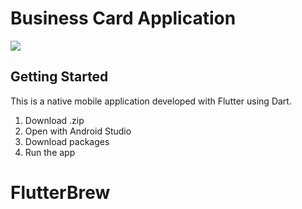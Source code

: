 # Business Card Application

![](https://i.imgur.com/IEGyji2.png)

## Getting Started

This is a native mobile application developed with Flutter using Dart.

1. Download .zip
2. Open with Android Studio
3. Download packages
4. Run the app

# FlutterBrew
